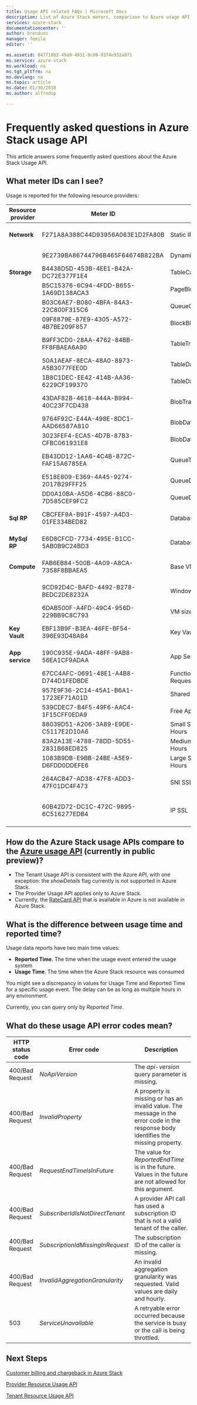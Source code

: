 ```yaml
---
title: Usage API related FAQs | Microsoft Docs
description: List of Azure Stack meters, comparison to Azure usage API, Usage Time and Reported Time, error codes.
services: azure-stack
documentationcenter: ''
author: brenduns
manager: femila
editor: ''

ms.assetid: 847f18b2-49a9-4931-9c09-9374e932a071
ms.service: azure-stack
ms.workload: na
ms.tgt_pltfrm: na
ms.devlang: na
ms.topic: article
ms.date: 01/30/2018
ms.author: alfredop

---
```

# Frequently asked questions in Azure Stack usage API
This article answers some frequently asked questions about the Azure Stack Usage API.

## What meter IDs can I see?
Usage is reported for the following resource providers:

| **Resource provider** | **Meter ID** | **Meter name** | **Unit** | **Additional information** |
| --- | --- | --- | --- | --- |
| **Network** |F271A8A388C44D93956A063E1D2FA80B |Static IP Address Usage |IP addresses| Count of IP addresses used. If you call the usage API with a daily granularity, the meter will return IP address multiplied by the number of hours. |
| |9E2739BA86744796B465F64674B822BA |Dynamic IP Address Usage |IP addresses| Count of IP addresses used. ][[[[[[[[[[[[[[[[[[[[[[[[[[[[[[p]]]]]]]]]]]]]]]]]]]]]]]]]]]]]] |
| **Storage** |B4438D5D-453B-4EE1-B42A-DC72E377F1E4 |TableCapacity |GB\*hours |Total capacity consumed by tables |
| |B5C15376-6C94-4FDD-B655-1A69D138ACA3 |PageBlobCapacity |GB\*hours |Total capacity consumed by page blobs |
| |B03C6AE7-B080-4BFA-84A3-22C800F315C6 |QueueCapacity |GB\*hours |Total capacity consumed by queue |
| |09F8879E-87E9-4305-A572-4B7BE209F857 |BlockBlobCapacity |GB\*hours |Total capacity consumed by block blobs |
| |B9FF3CD0-28AA-4762-84BB-FF8FBAEA6A90 |TableTransactions |Request count in 10,000's |Table service requests (in 10,000's) |
| |50A1AEAF-8ECA-48A0-8973-A5B3077FEE0D |TableDataTransIn |Ingress data in GB |Table service data ingress in GB |
| |1B8C1DEC-EE42-414B-AA36-6229CF199370 |TableDataTransOut |Egress in GB |Table service data egress in GB |
| |43DAF82B-4618-444A-B994-40C23F7CD438 |BlobTransactions |Requests count in 10,000's |Blob service requests (in 10,000's) |
| |9764F92C-E44A-498E-8DC1-AAD66587A810 |BlobDataTransIn |Ingress data in GB |Blob service data ingress in GB |
| |3023FEF4-ECA5-4D7B-87B3-CFBC061931E8 |BlobDataTransOut |Egress in GB |Blob service data egress in GB |
| |EB43DD12-1AA6-4C4B-872C-FAF15A6785EA |QueueTransactions |Requests count in 10,000's |Queue service requests (in 10,000's) |
| |E518E809-E369-4A45-9274-2017B29FFF25 |QueueDataTransIn |Ingress data in GB |Queue service data ingress in GB |
| |DD0A10BA-A5D6-4CB6-88C0-7D585CEF9FC2 |QueueDataTransOut |Egress in GB |Queue service data egress in GB |
| **Sql RP**            | CBCFEF9A-B91F-4597-A4D3-01FE334BED82 | DatabaseSizeHourSqlMeter   | MB\*hours   | Total DB capacity at creation. If you call the usage API with a daily granularity, the meter will return MB multiplied by the number of hours. |
| **MySql RP**          | E6D8CFCD-7734-495E-B1CC-5AB0B9C24BD3 | DatabaseSizeHourMySqlMeter | MB\*hours    | Total DB capacity at creation. If you call the usage API with a daily granularity, the meter will return MB multiplied by the number of hours. |
| **Compute** |FAB6EB84-500B-4A09-A8CA-7358F8BBAEA5 |Base VM Size Hours |Virtual core hours | Number of virtual cores multiplied by the hours the VM ran |
| |9CD92D4C-BAFD-4492-B278-BEDC2DE8232A |Windows VM Size Hours |Virtual core hours | Number of virtual cores multiplied by hours the VM ran |
| |6DAB500F-A4FD-49C4-956D-229BB9C8C793 |VM size hours |VM hours |Captures both Base and Windows VM. Does not adjust for cores |
| **Key Vault** |EBF13B9F-B3EA-46FE-BF54-396E93D48AB4 |Key Vault transactions | Request count in 10,000's| Number of REST API requests received by Key Vault data plane |
| **App service** |190C935E-9ADA-48FF-9AB8-56EA1CF9ADAA  | App Service   | Virtual core hours  | Number of virtual cores used to run app service |
|             | 67CC4AFC-0691-48E1-A4B8-D744D1FEDBDE | Functions - Compute Requests      | 10 Requests              | Applies to Functions  |
|             | 957E9F36-2C14-45A1-B6A1-1723EF71A01D | Shared App Service Hours          | 1 hour                   |                       |
|             | 539CDEC7-B4F5-49F6-AAC4-1F15CFF0EDA9 | Free App Service Hours            | 1 hour                   |                       |
|             | 88039D51-A206-3A89-E9DE-C5117E2D10A6 | Small Standard App Service Hours  | 1 hour                   |                       |
|             | 83A2A13E-4788-78DD-5D55-2831B68ED825 | Medium Standard App Service Hours | 1 hour                   |                       |
|             | 1083B9DB-E9BB-24BE-A5E9-D6FDD0DDEFE6 | Large Standard App Service Hours  | 1 hour                   |                       |
|             | 264ACB47-AD38-47F8-ADD3-47F01DC4F473 | SNI SSL                           | Per SNI SSL Binding      | Applies to AppService |
|             | 60B42D72-DC1C-472C-9895-6C516277EDB4 | IP SSL                            | Per IP Based SSL Binding | Applies to AppService |

## How do the Azure Stack usage APIs compare to the [Azure usage API](https://msdn.microsoft.com/library/azure/1ea5b323-54bb-423d-916f-190de96c6a3c) (currently in public preview)?
* The Tenant Usage API is consistent with the Azure API, with one
  exception: the *showDetails* flag currently is not supported in
  Azure Stack.
* The Provider Usage API applies only to Azure Stack.
* Currently, the [RateCard
  API](https://msdn.microsoft.com/en-us/library/azure/mt219004.aspx)
  that is available in Azure is not available in Azure Stack.

## What is the difference between usage time and reported time?
Usage data reports have two main time values:

* **Reported Time**. The time when the usage event entered the usage
  system
* **Usage Time**. The time when the Azure Stack resource was consumed

You might see a discrepancy in values for Usage Time and Reported Time
for a specific usage event. The delay can be as long as multiple hours
in any environment.

Currently, you can query only by *Reported Time*.

## What do these usage API error codes mean?
| **HTTP status code** | **Error code** | **Description** |
| --- | --- | --- |
| 400/Bad Request |*NoApiVersion* |The *api-version* query parameter is missing. |
| 400/Bad Request |*InvalidProperty* |A property is missing or has an invalid value. The message in the error code in the response body identifies the missing property. |
| 400/Bad Request |*RequestEndTimeIsInFuture* |The value for *ReportedEndTime* is in the future. Values in the future are not allowed for this argument. |
| 400/Bad Request |*SubscriberIdIsNotDirectTenant* |A provider API call has used a subscription ID that is not a valid tenant of the caller. |
| 400/Bad Request |*SubscriptionIdMissingInRequest* |The subscription ID of the caller is missing. |
| 400/Bad Request |*InvalidAggregationGranularity* |An invalid aggregation granularity was requested. Valid values are daily and hourly. |
| 503 |*ServiceUnavailable* |A retryable error occurred because the service is busy or the call is being throttled. |

## Next Steps
[Customer billing and chargeback in Azure Stack](azure-stack-billing-and-chargeback.md)

[Provider Resource Usage API](azure-stack-provider-resource-api.md)

[Tenant Resource Usage API](azure-stack-tenant-resource-usage-api.md)
